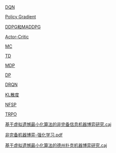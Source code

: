 <a href="DQN.md">DQN</a>

<a href="Policy Gradient.md">Policy Gradient</a>

<a href="DDPG和MADDPG.md">DDPG和MADDPG</a>

<a href="Actor-Critic.md">Actor-Critic</a>

<a href="MC.md">MC</a>

<a href="TD.md">TD</a>

<a href="MDP.md">MDP</a>

<a href="DP.md">DP</a>

<a href="DRQN.md">DRQN</a>

<a href="KL散度.md">KL散度</a>

<a href="NFSP.md">NFSP</a>

<a href="TRPO.md">TRPO</a>

<a href="基于虚拟遗憾最小化算法的非完备信息机器博弈研究.caj">基于虚拟遗憾最小化算法的非完备信息机器博弈研究.caj</a>

<a href="非完备机器博弈-强化学习.pdf">非完备机器博弈-强化学习.pdf</a>

<a href="非基于虚拟遗憾最小化算法的德州扑克机器博弈研究.caj">基于虚拟遗憾最小化算法的德州扑克机器博弈研究.caj</a>

